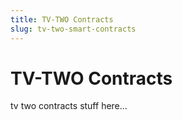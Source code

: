 ```yaml
---
title: TV-TWO Contracts
slug: tv-two-smart-contracts
---
```


# TV-TWO Contracts

tv two contracts stuff here...